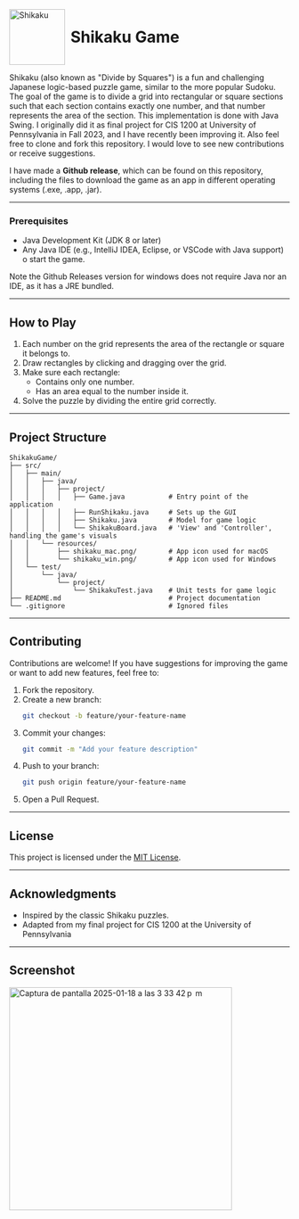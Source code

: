 <div style="display: flex; align-items: center;">
  <img src="https://github.com/user-attachments/assets/500103cb-bfa4-4880-bef2-86071d4f9cdf" alt="Shikaku" style="height: 100px; margin-right: 10px;"> 
<h1 style="margin: 0;">Shikaku Game</h1>
</div>


Shikaku (also known as "Divide by Squares") is a fun and challenging Japanese logic-based puzzle game, similar to the more popular Sudoku.
The goal of the game is to divide a grid into rectangular or square sections such that each section contains exactly one number, and that number represents the area of the section.
This implementation is done with Java Swing. I originally did it as final project for CIS 1200 at University of Pennsylvania in Fall 2023, and I have recently been improving it.
Also feel free to clone and fork this repository. I would love to see new contributions or receive suggestions.

I have made a **Github release**, which can be found on this repository, including the files to download the game as an app in different operating systems (.exe, .app, .jar).

---
### Prerequisites

- Java Development Kit (JDK 8 or later)
- Any Java IDE (e.g., IntelliJ IDEA, Eclipse, or VSCode with Java support)
o start the game.

Note the Github Releases version for windows does not require Java nor an IDE, as it has a JRE bundled.

---

## How to Play

1. Each number on the grid represents the area of the rectangle or square it belongs to.
2. Draw rectangles by clicking and dragging over the grid.
3. Make sure each rectangle:
   - Contains only one number.
   - Has an area equal to the number inside it.
4. Solve the puzzle by dividing the entire grid correctly.

---

## Project Structure

```plaintext
ShikakuGame/
├── src/
│   ├── main/
│   │   ├── java/
│   │   │   ├── project/
│   │   │   │   ├── Game.java           # Entry point of the application
│   │   │   │   ├── RunShikaku.java     # Sets up the GUI
│   │   │   │   ├── Shikaku.java        # Model for game logic
│   │   │   │   └── ShikakuBoard.java   # 'View' and 'Controller', handling the game's visuals
│   │   └── resources/
│   │       ├── shikaku_mac.png/        # App icon used for macOS
│   │       └── shikaku_win.png/        # App icon used for Windows
│   └── test/
│       └── java/
│           └── project/
│               └── ShikakuTest.java    # Unit tests for game logic
├── README.md                           # Project documentation
└── .gitignore                          # Ignored files
```

---

## Contributing

Contributions are welcome! If you have suggestions for improving the game or want to add new features, feel free to:

1. Fork the repository.
2. Create a new branch:
   ```bash
   git checkout -b feature/your-feature-name
   ```
3. Commit your changes:
   ```bash
   git commit -m "Add your feature description"
   ```
4. Push to your branch:
   ```bash
   git push origin feature/your-feature-name
   ```
5. Open a Pull Request.

---

## License

This project is licensed under the [MIT License](LICENSE).

---

## Acknowledgments

- Inspired by the classic Shikaku puzzles.
- Adapted from my final project for CIS 1200 at the University of Pennsylvania

---

## Screenshot

<img width="400" alt="Captura de pantalla 2025-01-18 a las 3 33 42 p  m" src="https://github.com/user-attachments/assets/f76f5ec9-c1a6-4e81-919a-dd83750147f7" />

